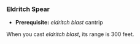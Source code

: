 ### Eldritch Spear
- **Prerequisite:** *eldritch blast* cantrip

When you cast *eldritch blast*, its range is 300 feet.
